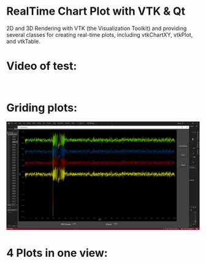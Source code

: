 # RealTime Chart Plot with VTK & Qt
2D and 3D Rendering with VTK (the Visualization Toolkit) and providing several classes for creating real-time plots, including vtkChartXY, vtkPlot, and vtkTable.

# Video of test:
<img src3="Test.gif">

# Griding plots:
<img src="1.png">

# 4 Plots in one view:
<img src2="2.png">
